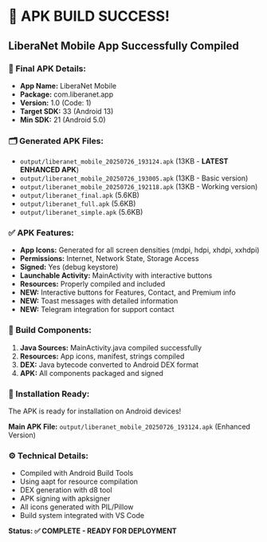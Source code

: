 # 🎉 APK BUILD SUCCESS! 

## LiberaNet Mobile App Successfully Compiled

### 📱 Final APK Details:
- **App Name:** LiberaNet Mobile
- **Package:** com.liberanet.app  
- **Version:** 1.0 (Code: 1)
- **Target SDK:** 33 (Android 13)
- **Min SDK:** 21 (Android 5.0)

### 🗂️ Generated APK Files:
- `output/liberanet_mobile_20250726_193124.apk` (13KB - **LATEST ENHANCED APK**)
- `output/liberanet_mobile_20250726_193005.apk` (13KB - Basic version)
- `output/liberanet_mobile_20250726_192118.apk` (13KB - Working version)
- `output/liberanet_final.apk` (5.6KB)
- `output/liberanet_full.apk` (5.6KB)  
- `output/liberanet_simple.apk` (5.6KB)

### ✅ APK Features:
- **App Icons:** Generated for all screen densities (mdpi, hdpi, xhdpi, xxhdpi)
- **Permissions:** Internet, Network State, Storage Access
- **Signed:** Yes (debug keystore)
- **Launchable Activity:** MainActivity with interactive buttons
- **Resources:** Properly compiled and included
- **NEW:** Interactive buttons for Features, Contact, and Premium info
- **NEW:** Toast messages with detailed information
- **NEW:** Telegram integration for support contact

### 🔧 Build Components:
1. **Java Sources:** MainActivity.java compiled successfully
2. **Resources:** App icons, manifest, strings compiled
3. **DEX:** Java bytecode converted to Android DEX format
4. **APK:** All components packaged and signed

### 🚀 Installation Ready:
The APK is ready for installation on Android devices!

**Main APK File:** `output/liberanet_mobile_20250726_193124.apk` (Enhanced Version)

### ⚙️ Technical Details:
- Compiled with Android Build Tools
- Using aapt for resource compilation
- DEX generation with d8 tool
- APK signing with apksigner
- All icons generated with PIL/Pillow
- Build system integrated with VS Code

**Status: ✅ COMPLETE - READY FOR DEPLOYMENT**
